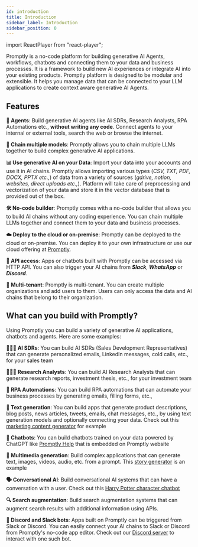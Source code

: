 ```yaml
---
id: introduction
title: Introduction
sidebar_label: Introduction
sidebar_position: 0
---
```


import ReactPlayer from "react-player";

Promptly is a no-code platform for building generative AI Agents, workflows, chatbots and connecting them to your data and business processes. It is a framework to build new AI experiences or integrate AI into your existing products. Promptly platform is designed to be modular and extensible. It helps you manage data that can be connected to your LLM applications to create context aware generative AI Agents.

<ReactPlayer
  playing
  controls
  url="https://storage.googleapis.com/trypromptly-static/static/wf/images/promptly-landing.mp4"
  width="100%"
  height="700px"
  loop
/>

## Features

**🤖 Agents**: Build generative AI agents like AI SDRs, Research Analysts, RPA Automations etc., **without writing any code**. Connect agents to your internal or external tools, search the web or browse the internet.

**🔗 Chain multiple models**: Promptly allows you to chain multiple LLMs together to build complex generative AI applications.

**📊 Use generative AI on your Data**: Import your data into your accounts and use it in AI chains. Promptly allows importing various types (_CSV, TXT, PDF, DOCX, PPTX etc.,_) of data from a variety of sources (_gdrive, notion, websites, direct uploads etc.,_). Platform will take care of preprocessing and vectorization of your data and store it in the vector database that is provided out of the box.

**🛠️ No-code builder**: Promptly comes with a no-code builder that allows you to build AI chains without any coding experience. You can chain multiple LLMs together and connect them to your data and business processes.

**☁️ Deploy to the cloud or on-premise**: Promptly can be deployed to the cloud or on-premise. You can deploy it to your own infrastructure or use our cloud offering at [Promptly](https://trypromptly.com).

**🚀 API access**: Apps or chatbots built with Promptly can be accessed via HTTP API. You can also trigger your AI chains from **_Slack_**, **_WhatsApp_** or **_Discord_**.

**🏢 Multi-tenant**: Promptly is multi-tenant. You can create multiple organizations and add users to them. Users can only access the data and AI chains that belong to their organization.

## What can you build with Promptly?

Using Promptly you can build a variety of generative AI applications, chatbots and agents. Here are some examples:

**👩🏻‍💼 AI SDRs**: You can build AI SDRs (Sales Development Representatives) that can generate personalized emails, LinkedIn messages, cold calls, etc., for your sales team

**👩🏻‍💻 Research Analysts**: You can build AI Research Analysts that can generate research reports, investment thesis, etc., for your investment team

**🤖 RPA Automations**: You can build RPA automations that can automate your business processes by generating emails, filling forms, etc.,

**📝 Text generation**: You can build apps that generate product descriptions, blog posts, news articles, tweets, emails, chat messages, etc., by using text generation models and optionally connecting your data. Check out this [marketing content generator](https://trypromptly.com/app/50ee8bae-712e-4b95-9254-74d7bcf3f0cb) for example

**🤖 Chatbots**: You can build chatbots trained on your data powered by ChatGPT like [Promptly Help](https://trypromptly.com/app/f4d7cb50-1805-4add-80c5-e30334bce53c) that is embedded on Promptly website

**🎨 Multimedia generation**: Build complex applications that can generate text, images, videos, audio, etc. from a prompt. This [story generator](https://trypromptly.com/app/9d6da897-67cf-4887-94ec-afd4b9362655) is an example

**🗣️ Conversational AI**: Build conversational AI systems that can have a conversation with a user. Check out this [Harry Potter character chatbot](https://trypromptly.com/app/bdeb9850-b32e-44cf-b2a8-e5d54dc5fba4)

**🔍 Search augmentation**: Build search augmentation systems that can augment search results with additional information using APIs.

**💬 Discord and Slack bots**: Apps built on Promptly can be triggered from Slack or Discord. You can easily connect your AI chains to Slack or Discord from Promptly's no-code app editor. Check out our [Discord server](https://discord.gg/3JsEzSXspJ) to interact with one such bot.

